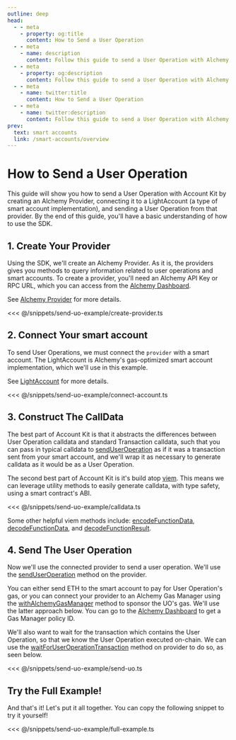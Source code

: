 ```yaml
---
outline: deep
head:
  - - meta
    - property: og:title
      content: How to Send a User Operation
  - - meta
    - name: description
      content: Follow this guide to send a User Operation with Alchemy's Account Kit, a vertically integrated stack for building apps that support ERC-4337.
  - - meta
    - property: og:description
      content: Follow this guide to send a User Operation with Alchemy's Account Kit, a vertically integrated stack for building apps that support ERC-4337.
  - - meta
    - name: twitter:title
      content: How to Send a User Operation
  - - meta
    - name: twitter:description
      content: Follow this guide to send a User Operation with Alchemy's Account Kit, a vertically integrated stack for building apps that support ERC-4337.
prev:
  text: smart accounts
  link: /smart-accounts/overview
---
```


# How to Send a User Operation

This guide will show you how to send a User Operation with Account Kit by creating an Alchemy Provider, connecting it to a LightAccount (a type of smart account implementation), and sending a User Operation from that provider. By the end of this guide, you'll have a basic understanding of how to use the SDK.

## 1. Create Your Provider

Using the SDK, we'll create an Alchemy Provider. As it is, the providers gives you methods to query information related to user operations and smart accounts. To create a provider, you'll need an Alchemy API Key or RPC URL, which you can access from the [Alchemy Dashboard](https://dashboard.alchemy.com).

See [Alchemy Provider](/packages/aa-alchemy/provider/introduction.md) for more details.

<<< @/snippets/send-uo-example/create-provider.ts

## 2. Connect Your smart account

To send User Operations, we must connect the `provider` with a smart account. The LightAccount is Alchemy's gas-optimized smart account implementation, which we'll use in this example.

See [LightAccount](/packages/aa-accounts/light-account/introduction.md) for more details.

<<< @/snippets/send-uo-example/connect-account.ts

## 3. Construct The CallData

The best part of Account Kit is that it abstracts the differences between User Operation calldata and standard Transaction calldata, such that you can pass in typical calldata to [sendUserOperation](/packages/aa-core/provider/waitForUserOperationTransaction.md) as if it was a transaction sent from your smart account, and we'll wrap it as necessary to generate calldata as it would be as a User Operation.

The second best part of Account Kit is it's build atop [viem](https://viem.sh/). This means we can leverage utility methods to easily generate calldata, with type safety, using a smart contract's ABI.

<<< @/snippets/send-uo-example/calldata.ts

Some other helpful viem methods include: [encodeFunctionData](https://viem.sh/docs/contract/encodeFunctionData.html), [decodeFunctionData](https://viem.sh/docs/contract/decodeFunctionData.html), and [decodeFunctionResult](https://viem.sh/docs/contract/decodeFunctionResult.html).

## 4. Send The User Operation

Now we'll use the connected provider to send a user operation. We'll use the [sendUserOperation](/packages/aa-core/provider/waitForUserOperationTransaction.md) method on the provider.

You can either send ETH to the smart account to pay for User Operation's gas, or you can connect your provider to an Alchemy Gas Manager using the [withAlchemyGasManager](/packages/aa-alchemy/provider/withAlchemyGasManager.md) method to sponsor the UO's gas. We'll use the latter approach below. You can go to the [Alchemy Dashboard](https://dashboard.alchemy.com/gas-manager) to get a Gas Manager policy ID.

We'll also want to wait for the transaction which contains the User Operation, so that we know the User Operation executed on-chain. We can use the [waitForUserOperationTransaction](/packages/aa-core/provider/waitForUserOperationTransaction.md) method on provider to do so, as seen below.

<<< @/snippets/send-uo-example/send-uo.ts

## Try the Full Example!

And that's it! Let's put it all together. You can copy the following snippet to try it yourself!

<<< @/snippets/send-uo-example/full-example.ts
